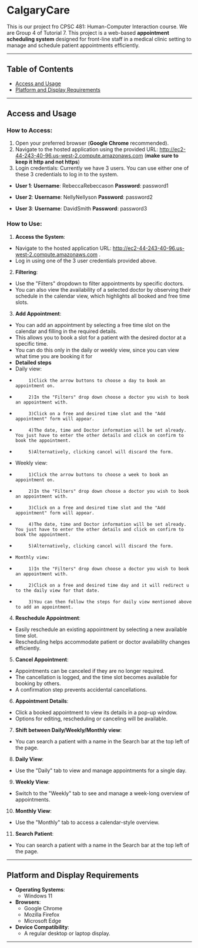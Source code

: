 # CalgaryCare

This is our project fro CPSC 481: Human-Computer Interaction course. We are Group 4 of Tutorial 7. This project is a web-based **appointment scheduling system** designed for front-line staff in a medical clinic setting to manage and schedule patient appointments efficiently.

---

## Table of Contents
- [Access and Usage](#access-and-usage)
- [Platform and Display Requirements](#platform-and-display-requirements)

---

## Access and Usage

### How to Access:
1. Open your preferred browser (**Google Chrome** recommended).
2. Navigate to the hosted application using the provided URL: http://ec2-44-243-40-96.us-west-2.compute.amazonaws.com (**make sure to keep it http and not https**)
3. Login credentials:
   Currently we have 3 users. You can use either one of these 3 credentials to log in to the system.
   
- **User 1**:
  **Username**: RebeccaRebeccason
  **Password**: password1

- **User 2**:
  **Username**: NellyNellyson
  **Password**: password2

- **User 3**:
  **Username**: DavidSmith
  **Password**: password3

 ### How to Use:
 1. **Access the System**:
   - Navigate to the hosted application URL: http://ec2-44-243-40-96.us-west-2.compute.amazonaws.com .
   - Log in using one of the 3 user credentials provided above.

 2. **Filtering**:
   - Use the "Filters" dropdown to filter appointments by specific doctors.
   - You can also view the availability of a selected doctor by observing their schedule in the calendar view, which highlights all booked and free time slots.
     
 3. **Add Appointment**:
   - You can add an appointment by selecting a free time slot on the calendar and filling in the required details.
   - This allows you to book a slot for a patient with the desired doctor at a specific time.
   - You can do this only in the daily or weekly view, since you can view what time you are booking it for
   - **Detailed steps**
   -    Daily view:
   -          1)Click the arrow buttons to choose a day to book an appointment on.
   -          2)In the "Filters" drop down choose a doctor you wish to book an appointment with.
   -          3)Click on a free and desired time slot and the "Add appointment" form will appear.
   -          4)The date, time and Doctor information will be set already. You just have to enter the other details and click on confirm to book the appointment.
   -          5)Alternatively, clicking cancel will discard the form.
   -    Weekly view:
   -          1)Click the arrow buttons to choose a week to book an appointment on.
   -          2)In the "Filters" drop down choose a doctor you wish to book an appointment with.
   -          3)Click on a free and desired time slot and the "Add appointment" form will appear.
   -          4)The date, time and Doctor information will be set already. You just have to enter the other details and click on confirm to book the appointment.
   -          5)Alternatively, clicking cancel will discard the form.
   -     Monthly view:
   -          1)In the "Filters" drop down choose a doctor you wish to book an appointment with.
   -          2)Click on a free and desired time day and it will redirect u to the daily view for that date.
   -          3)You can then follow the steps for daily view mentioned above to add an appointment. 

 4. **Reschedule Appointment**:
   - Easily reschedule an existing appointment by selecting a new available time slot.
   - Rescheduling helps accommodate patient or doctor availability changes efficiently.

 5. **Cancel Appointment**:
   - Appointments can be canceled if they are no longer required.
   - The cancellation is logged, and the time slot becomes available for booking by others.
   - A confirmation step prevents accidental cancellations.

 6. **Appointment Details**:
   - Click a booked appointment to view its details in a pop-up window.
   - Options for editing, rescheduling or canceling will be available.

 7. **Shift between Daily/Weekly/Monthly view**:
   - You can search a patient with a name in the Search bar at the top left of the page.
     
 8. **Daily View**:
   - Use the "Daily" tab to view and manage appointments for a single day.
     
 9. **Weekly View**:
   - Switch to the "Weekly" tab to see and manage a week-long overview of appointments.

 10. **Monthly View**:
   - Use the "Monthly" tab to access a calendar-style overview.
  
 11. **Search Patient**:
   - You can search a patient with a name in the Search bar at the top left of the page.

---

## Platform and Display Requirements

- **Operating Systems**:
  - Windows 11
- **Browsers**:
  - Google Chrome
  - Mozilla Firefox
  - Microsoft Edge
- **Device Compatibility**:
  - A regular desktop or laptop display.

---
